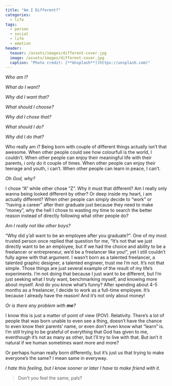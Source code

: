 ```yaml
---
title: "Am I Different?"
categories:
  - life
tags:
  - person
  - social
  - life
  - emotion
header:
  teaser: /assets/images/different-cover.jpg
  image: /assets/images/different-cover.jpg
  caption: "Photo credit: [**Unsplash**](https://unsplash.com)"
---
```

  
_Who am I?_  

_What do I want?_  

_Why did I want that?_  

_What should I choose?_  

_Why did I chose that?_  

_What should I do?_  

_Why did I do that?_  

Who really am i? Being born with couple of different things actually isn’t that awesome. When other people could see how colourfull is the world, I couldn’t. When other people can enjoy their meaningful life with their parents, i only do it couple of times. When other people can enjoy their teenage and youth, i can’t. When other people can learn in peace, I can’t.  

_Oh God, why?_  

I chose “A” while other chose “Z”. Why it must that different? Am I really only wanna being looked different by other? Or deep inside my heart, i am actually different? When other people can simply decide to “work” or “having a career” after their graduate just because they need to make “money”, why the hell I chose to wasting my time to search the better reason instead of directly following what other people do?  

_Am I really not like other boys?_  

“Why did y’all want to be an employee after you graduate?”. One of my most trusted person once replied that question for me, “It’s not that we just directly want to be an employee, but if we had the choice and ability to be a freelancer or entrepreneur, we’d be a freelancer like you!”, yet I still couldn’t fully agree with that argument. I wasn’t born as a talented freelancer, a talented graphic designer, a talented engineer, trust me I’m not. It’s not that simple. Those things are just several example of the result of my life’s experiments. I’m not doing that because I just want to be different, but I’m just seeking what I truly want, benchmarking myself, and knowing more about myself. And do you know what’s funny? After spending about 4-5 months as a freelancer, I decide to work as a full-time employee. It’s because I already have the reason! And it’s not only about money!  

_Or is there any problem with ***me***?_  

I know this is just a matter of point of view (POV). Relativity. There’s a lot of people that was born unable to even see a thing, doesn’t have the chance to even know their parents’ name, or even don’t even know what “learn” is. I’m still trying to be grateful of everything that God has given to me, eventhough it’s not as many as other, but I’ll try to live with that. But isn’t it natural if we human sometimes want more and more?  

Or perhaps human really born differently, but it’s just us that trying to make everyone’s the same? I mean same in everyway.  

_I hate this feeling, but I know sooner or later I have to make friend with it._    

> Don't you feel the same, pals?  